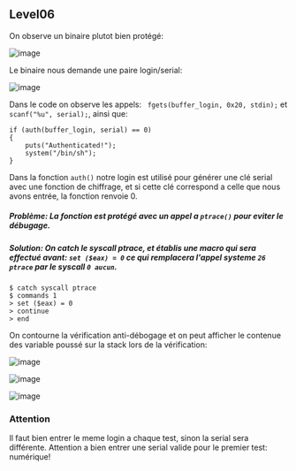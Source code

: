 ## Level06

On observe un binaire plutot bien protégé:

![image](https://user-images.githubusercontent.com/29956389/95348413-4e930b00-08be-11eb-916a-002e8146e74a.png)

Le binaire nous demande une paire login/serial:

![image](https://user-images.githubusercontent.com/29956389/95348563-74201480-08be-11eb-8b2b-9c40a0357832.png)

Dans le code on observe les appels: ` fgets(buffer_login, 0x20, stdin);` et `scanf("%u", serial);`, ainsi que:

```
if (auth(buffer_login, serial) == 0)
{
	puts("Authenticated!");
	system("/bin/sh");
}
```

Dans la fonction `auth()` notre login est utilisé pour générer une clé serial avec une fonction de chiffrage, et si cette clé correspond a celle que nous avons entrée, la fonction renvoie 0.

##### Problème: La fonction est protégé avec un appel a `ptrace()` pour eviter le débugage.

##### Solution: On catch le syscall ptrace, et établis une macro qui sera effectué avant: `set ($eax) = 0` ce qui remplacera l'appel systeme `26 ptrace` par le syscall `0 aucun`.

```
$ catch syscall ptrace
$ commands 1
> set ($eax) = 0
> continue
> end
```

On contourne la vérification anti-débogage et on peut afficher le contenue des variable poussé sur la stack lors de la vérification:

![image](https://user-images.githubusercontent.com/29956389/95352071-25747980-08c2-11eb-8e27-62d50929ef9c.png)

![image](https://user-images.githubusercontent.com/29956389/95351280-599b6a80-08c1-11eb-9659-ed3e0e088e26.png)

![image](https://user-images.githubusercontent.com/29956389/95351359-7041c180-08c1-11eb-895a-f452bb77a83c.png)

### Attention

Il faut bien entrer le meme login a chaque test, sinon la serial sera différente. Attention a bien entrer une serial valide pour le premier test: numérique!
